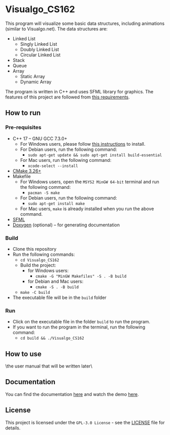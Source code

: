 # Visualgo_CS162

This program will visualize some basic data structures, including animations (similar to Visualgo.net). The data structures are:
- Linked List
  - Singly Linked List
  - Doubly Linked List
  - Circular Linked List
- Stack
- Queue
- Array
  - Static Array
  - Dynamic Array

The program is written in C++ and uses SFML library for graphics. 
The features of this project are followed from [this requirements](./docs/CS162-CSC10002-Solo%20Project.pdf).

## How to run

### Pre-requisites

- C++ 17 – GNU GCC 7.3.0+
  - For Windows users, please follow [this instructions](https://www.msys2.org/#installation) to install.
  - For Debian users, run the following command:
    - `sudo apt-get update && sudo apt-get install build-essential`
  - For Mac users, run the following command:
    - `xcode-select --install`
- [CMake 3.26+](https://cmake.org/download/)
- Makefile
  - For Windows users, open the `MSYS2 MinGW 64-bit` terminal and run the following command:
    - `pacman -S make`
  - For Debian users, run the following command:
    - `sudo apt-get install make`
  - For Mac users, `make` is already installed when you run the above command.
- [SFML](https://www.sfml-dev.org/download/)
- [Doxygen](https://www.doxygen.nl/download.html) (optional) – for generating documentation

### Build

- Clone this repository
- Run the following commands:
  - `cd Visualgo_CS162`
  - Build the project:
    - for Windows users:
      - `cmake -G "MinGW Makefiles" -S . -B build`
    - for Debian and Mac users:
      - `cmake -S . -B build`
  - `make -C build`
- The executable file will be in the `build` folder

### Run

- Click on the executable file in the folder `build` to run the program.
- If you want to run the program in the terminal, run the following command:
  - `cd build && ./Visualgo_CS162`

## How to use

\the user manual that will be written later\

## Documentation

You can find the documentation [here](https://diriimq.github.io/Visualgo_CS162/html/) and watch the demo [here](https://youtu.be/).

## License

This project is licensed under the `GPL-3.0 License` - see the [LICENSE](./LICENSE) file for details.
